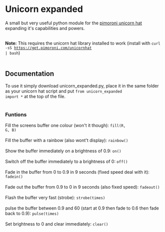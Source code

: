 # Unicorn expanded
A small but very useful python module for the <a href="https://shop.pimoroni.com/products/unicorn-hat">pimoroni unicorn hat</a> expanding it's capabilities and powers.<br><br>

<b>Note:</b> This requires the unicorn hat library installed to work (install with <code>curl -sS https://get.pimoroni.com/unicornhat | bash</code>)<br><br>

## Documentation
To use it simply download unicorn_expanded.py, place it in the same folder as your unicorn hat script and put <code>from unicorn_expanded import *</code> at the top of the file. <br><br>


### Funtions
Fill the screens buffer one colour (won't it though): <code>fill(R, G, B)</code><br><br>
Fill the buffer with a rainbow (also wont't display): <code>rainbow()</code><br><br>
Show the buffer immediately on a brightness of 0.9: <code>on()</code><br><br>
Switch off the buffer immediately to a brightness of 0: <code>off()</code><br><br>
Fade in the buffer from 0 to 0.9 in 9 seconds (fixed speed deal with it): <code>fadein()</code><br><br>
Fade out the buffer from 0.9 to 0 in 9 seconds (also fixed speed): <code>fadeout()</code><br><br>
Flash the buffer very fast (strobe): <code>strobe(times)</code><br><br>
pulse the buffer between 0.9 and 60 (start at 0.9 then fade to 0.6 then fade back to 0.9): <code>pulse(times)</code><br><br>
Set brightness to 0 and clear immediately: <code>clear()</code><br><br>
